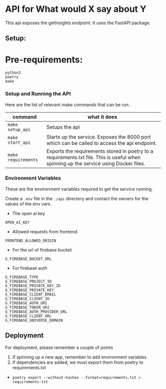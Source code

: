 # API for What would X say about Y

This api exposes the getInsights endpoint. 
It uses the FastAPI package.

## Setup:

# Pre-requirements:

```commandline
python3
poetry
make
```

### Setup and Running the API

Here are the list of relevant make commands that can be run.

| command             | what it does                                                                                                                          | 
|---------------------|---------------------------------------------------------------------------------------------------------------------------------------|
| `make setup_api`    | Setups the api |
| `make start_api`    | Starts up the service. Exposes the 8000 port which can be called to access the api endpoint.                                          |
| `make requirements` | Exports the requirements stored in poetry to a requirements.txt file. This is useful when spinning up the service using Docker files. |

### Environment Variables

These are the environment variables required to get the service running.

Create a `.env` file in the `./api` directory and contact the owners for the values of the env vars.

- The open ai key
```
OPEN_AI_KEY
```

- Allowed requests from frontend.
```
FRONTEND_ALLOWED_ORIGIN
```
- For the url of firebase bucket
```
G_FIREBASE_BUCKET_URL
```

- For firebase auth
```
G_FIREBASE_TYPE
G_FIREBASE_PROJECT_ID
G_FIREBASE_PRIVATE_KEY_ID
G_FIREBASE_PRIVATE_KEY
G_FIREBASE_CLIENT_EMAIL
G_FIREBASE_CLIENT_ID
G_FIREBASE_AUTH_URI
G_FIREBASE_TOKEN_URI
G_FIREBASE_AUTH_PROVIDER_URL
G_FIREBASE_CLIENT_URL
G_FIREBASE_UNIVERSE_DOMAIN
```

## Deployment 

For deployment, please remember a couple of points

1. If spinning up a new app, remember to add environment variables
2. If dependencies are added, we must export them from poetry to requirements.txt
- `poetry export --without-hashes --format=requirements.txt > requirements.txt`



